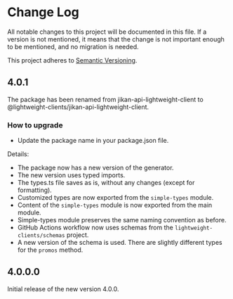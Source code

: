 # Change Log

All notable changes to this project will be documented in this file.
If a version is not mentioned, it means that the change is not important enough to be mentioned,
and no migration is needed.

This project adheres to [Semantic Versioning](http://semver.org/).

## 4.0.1

The package has been renamed from jikan-api-lightweight-client to @lightweight-clients/jikan-api-lightweight-client.

### How to upgrade

- Update the package name in your package.json file.

Details:

- The package now has a new version of the generator.
- The new version uses typed imports.
- The types.ts file saves as is, without any changes (except for formatting).
- Customized types are now exported from the `simple-types` module.
- Content of the `simple-types` module is now exported from the main module.
- Simple-types module preserves the same naming convention as before.
- GitHub Actions workflow now uses schemas from the `lightweight-clients/schemas` project.
- A new version of the schema is used. There are slightly different types for the `promos` method.


## 4.0.0.0

Initial release of the new version 4.0.0.
